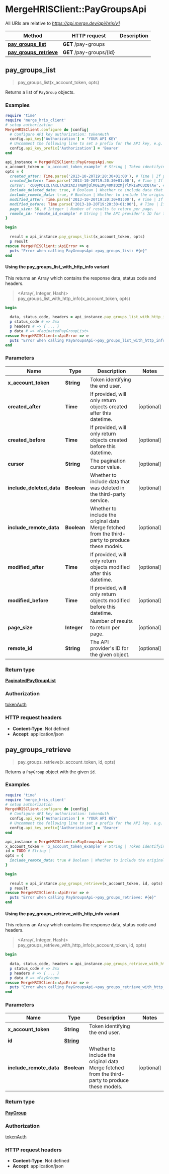 # MergeHRISClient::PayGroupsApi

All URIs are relative to *https://api.merge.dev/api/hris/v1*

| Method | HTTP request | Description |
| ------ | ------------ | ----------- |
| [**pay_groups_list**](PayGroupsApi.md#pay_groups_list) | **GET** /pay-groups |  |
| [**pay_groups_retrieve**](PayGroupsApi.md#pay_groups_retrieve) | **GET** /pay-groups/{id} |  |


## pay_groups_list

> <PaginatedPayGroupList> pay_groups_list(x_account_token, opts)



Returns a list of `PayGroup` objects.

### Examples

```ruby
require 'time'
require 'merge_hris_client'
# setup authorization
MergeHRISClient.configure do |config|
  # Configure API key authorization: tokenAuth
  config.api_key['Authorization'] = 'YOUR API KEY'
  # Uncomment the following line to set a prefix for the API key, e.g. 'Bearer' (defaults to nil)
  config.api_key_prefix['Authorization'] = 'Bearer'
end

api_instance = MergeHRISClient::PayGroupsApi.new
x_account_token = 'x_account_token_example' # String | Token identifying the end user.
opts = {
  created_after: Time.parse('2013-10-20T19:20:30+01:00'), # Time | If provided, will only return objects created after this datetime.
  created_before: Time.parse('2013-10-20T19:20:30+01:00'), # Time | If provided, will only return objects created before this datetime.
  cursor: 'cD0yMDIxLTAxLTA2KzAzJTNBMjQlM0E1My40MzQzMjYlMkIwMCUzQTAw', # String | The pagination cursor value.
  include_deleted_data: true, # Boolean | Whether to include data that was deleted in the third-party service.
  include_remote_data: true, # Boolean | Whether to include the original data Merge fetched from the third-party to produce these models.
  modified_after: Time.parse('2013-10-20T19:20:30+01:00'), # Time | If provided, will only return objects modified after this datetime.
  modified_before: Time.parse('2013-10-20T19:20:30+01:00'), # Time | If provided, will only return objects modified before this datetime.
  page_size: 56, # Integer | Number of results to return per page.
  remote_id: 'remote_id_example' # String | The API provider's ID for the given object.
}

begin
  
  result = api_instance.pay_groups_list(x_account_token, opts)
  p result
rescue MergeHRISClient::ApiError => e
  puts "Error when calling PayGroupsApi->pay_groups_list: #{e}"
end
```

#### Using the pay_groups_list_with_http_info variant

This returns an Array which contains the response data, status code and headers.

> <Array(<PaginatedPayGroupList>, Integer, Hash)> pay_groups_list_with_http_info(x_account_token, opts)

```ruby
begin
  
  data, status_code, headers = api_instance.pay_groups_list_with_http_info(x_account_token, opts)
  p status_code # => 2xx
  p headers # => { ... }
  p data # => <PaginatedPayGroupList>
rescue MergeHRISClient::ApiError => e
  puts "Error when calling PayGroupsApi->pay_groups_list_with_http_info: #{e}"
end
```

### Parameters

| Name | Type | Description | Notes |
| ---- | ---- | ----------- | ----- |
| **x_account_token** | **String** | Token identifying the end user. |  |
| **created_after** | **Time** | If provided, will only return objects created after this datetime. | [optional] |
| **created_before** | **Time** | If provided, will only return objects created before this datetime. | [optional] |
| **cursor** | **String** | The pagination cursor value. | [optional] |
| **include_deleted_data** | **Boolean** | Whether to include data that was deleted in the third-party service. | [optional] |
| **include_remote_data** | **Boolean** | Whether to include the original data Merge fetched from the third-party to produce these models. | [optional] |
| **modified_after** | **Time** | If provided, will only return objects modified after this datetime. | [optional] |
| **modified_before** | **Time** | If provided, will only return objects modified before this datetime. | [optional] |
| **page_size** | **Integer** | Number of results to return per page. | [optional] |
| **remote_id** | **String** | The API provider&#39;s ID for the given object. | [optional] |

### Return type

[**PaginatedPayGroupList**](PaginatedPayGroupList.md)

### Authorization

[tokenAuth](../README.md#tokenAuth)

### HTTP request headers

- **Content-Type**: Not defined
- **Accept**: application/json


## pay_groups_retrieve

> <PayGroup> pay_groups_retrieve(x_account_token, id, opts)



Returns a `PayGroup` object with the given `id`.

### Examples

```ruby
require 'time'
require 'merge_hris_client'
# setup authorization
MergeHRISClient.configure do |config|
  # Configure API key authorization: tokenAuth
  config.api_key['Authorization'] = 'YOUR API KEY'
  # Uncomment the following line to set a prefix for the API key, e.g. 'Bearer' (defaults to nil)
  config.api_key_prefix['Authorization'] = 'Bearer'
end

api_instance = MergeHRISClient::PayGroupsApi.new
x_account_token = 'x_account_token_example' # String | Token identifying the end user.
id = TODO # String | 
opts = {
  include_remote_data: true # Boolean | Whether to include the original data Merge fetched from the third-party to produce these models.
}

begin
  
  result = api_instance.pay_groups_retrieve(x_account_token, id, opts)
  p result
rescue MergeHRISClient::ApiError => e
  puts "Error when calling PayGroupsApi->pay_groups_retrieve: #{e}"
end
```

#### Using the pay_groups_retrieve_with_http_info variant

This returns an Array which contains the response data, status code and headers.

> <Array(<PayGroup>, Integer, Hash)> pay_groups_retrieve_with_http_info(x_account_token, id, opts)

```ruby
begin
  
  data, status_code, headers = api_instance.pay_groups_retrieve_with_http_info(x_account_token, id, opts)
  p status_code # => 2xx
  p headers # => { ... }
  p data # => <PayGroup>
rescue MergeHRISClient::ApiError => e
  puts "Error when calling PayGroupsApi->pay_groups_retrieve_with_http_info: #{e}"
end
```

### Parameters

| Name | Type | Description | Notes |
| ---- | ---- | ----------- | ----- |
| **x_account_token** | **String** | Token identifying the end user. |  |
| **id** | [**String**](.md) |  |  |
| **include_remote_data** | **Boolean** | Whether to include the original data Merge fetched from the third-party to produce these models. | [optional] |

### Return type

[**PayGroup**](PayGroup.md)

### Authorization

[tokenAuth](../README.md#tokenAuth)

### HTTP request headers

- **Content-Type**: Not defined
- **Accept**: application/json

